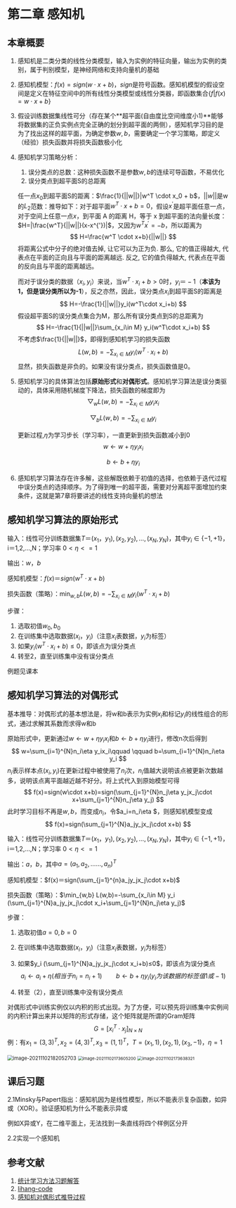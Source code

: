 # 第二章  感知机

## 本章概要

1. 感知机是⼆类分类的线性分类模型，输⼊为实例的特征向量，输出为实例的类别，属于判别模型，是神经网络和支持向量机的基础

2. 感知机模型：$f(x)=sign(w \cdot x + b)$，$sign$​是符号函数。感知机模型的假设空间是定义在特征空间中的所有线性分类模型或线性分类器，即函数集合$\{f|f(x)=w \cdot x + b\}$

3. 假设训练数据集线性可分（存在某个**超平面(自由度比空间维度小1)**能够将数据集的正负实例点完全正确的划分到超平面的两侧），感知机学习目的是为了找出这样的超平面，为确定参数$w,b$，需要确定⼀个学习策略，即定义（经验）损失函数并将损失函数极小化

4. 感知机学习策略分析：

   1. 误分类点的总数：这种损失函数不是参数$w,b$的连续可导函数，不易优化
   2. 误分类点到超平面S的总距离

   任一点$x_0$到超平面S的距离：$\frac{1}{||w||}|w^T \cdot x_0 + b$，$||w||$是w的$L_2$范数：推导如下：对于超平面$w^T \cdot x + b =0$，假设$x^{'}$是超平面任意一点，对于空间上任意一点$x$，到平面 A  的距离 H，等于 x 到超平面的法向量长度：$H=|\frac{w^T}{||w||}(x-x^{'})|$，又因为$w^{T}x^{'}=-b$，所以距离为
   $$
   H=\frac{w^T \cdot x+b}{||w||}
   $$
   将距离公式中分子的绝对值去掉, 让它可以为正为负. 那么, 它的值正得越大, 代表点在平面的正向且与平面的距离越远. 反之, 它的值负得越大, 代表点在平面的反向且与平面的距离越远。

   而对于误分类的数据（$x_i,y_i$）来说，当$w^T·x_i +b>0$时，$y_i ＝-1$（**本该为1，但是误分类所以为-1**），反之亦然，因此，误分类点$x_i$到超平⾯S的距离是
   $$
   H=-\frac{1}{||w||}y_i(w^T\cdot x_i+b)
   $$
   假设超平面S的误分类点集合为M，那么所有误分类点到S的总距离为
   $$
   H=-\frac{1}{||w||}\sum_{x_i\in M} y_i(w^T\cdot x_i+b)
   $$
   不考虑$\frac{1}{||w||}$，即得到感知机学习的损失函数
   $$
   L(w,b)=-\sum_{x_i\in M} y_i(w^T\cdot x_i+b)
   $$
   显然，损失函数是非负的。如果没有误分类点，损失函数值是0。

5. 感知机学习的具体算法包括**原始形式**和**对偶形式**。感知机学习算法是误分类驱动的，具体采用随机梯度下降法，损失函数的梯度即为
   $$
   \bigtriangledown_wL(w,b)=-\sum_{x_i \in M}y_ix_i
   $$

   $$
   \bigtriangledown_bL(w,b)=-\sum_{x_i \in M}y_i
   $$

   更新过程,$\eta$为学习步长（学习率），一直更新到损失函数减小到0
   $$
   w\leftarrow w+\eta y_ix_i
   $$

   $$
   b\leftarrow b+\eta y_i
   $$

6. 感知机学习算法存在许多解，这些解既依赖于初值的选择，也依赖于迭代过程中误分类点的选择顺序。为了得到唯一的超平面，需要对分离超平面增加约束条件，这就是第7章将要讲述的线性支持向量机的想法

## 感知机学习算法的原始形式

输入：线性可分训练数据集$T＝{(x_1 ，y_1 ),(x_2 ,y_2 ),…,(x_N ,y_N )}$，其中$y_i\in\{-1,+1\}$，i＝1,2,…,N；学习率 $0<\eta<=1$

输出：$w，b$

感知机模型：$f(x)＝sign(w^T\cdot x+b)$

损失函数（策略）：$\min_{w,b} L(w,b)=-\sum_{x_i\in M} y_i(w^T\cdot x_i+b)$

步骤：

1. 选取初值$w_0,b_0$
2. 在训练集中选取数据$(x_i ，y_i )$（注意$x_i$表数据，$y_i$为标签）
3. 如果$y_i (w^T \cdot x_i +b)≤0$，即该点为误分类点
4. 转至2，直至训练集中没有误分类点

例题见课本

## 感知机学习算法的对偶形式

基本推导：对偶形式的基本想法是，将w和b表示为实例$x_i$和标记$y_i$的线性组合的形式，通过求解其系数而求得w和b

原始形式中，更新通过$w\leftarrow w+\eta y_ix_i$和$b\leftarrow b+\eta y_i$进行，修改n次后得到
$$
w=\sum_{i=1}^{N}n_i\eta y_ix_i\qquad \qquad b=\sum_{i=1}^{N}n_i\eta y_i
$$
$n_i$表示样本点$(x_i,y_i)$在更新过程中被使用了$n_i$次，$n_i$值越大说明该点被更新次数越多，说明该点离平面越近越不好分。将上式代入到原始模型可得
$$
f(x)=sign(w\cdot x+b)=sign(\sum_{j=1}^{N}n_j\eta y_jx_j\cdot x+\sum_{j=1}^{N}n_j\eta y_j)
$$
此时学习目标不再是$w,b$，而变成$n_i$，令$a_i=n_i\eta $，则感知机模型变成
$$
f(x)=sign(\sum_{j=1}^{N}a_jy_jx_j\cdot x+b)
$$


输入：线性可分训练数据集$T＝{(x_1 ，y_1 ),(x_2 ,y_2 ),…,(x_N ,y_N )}$，其中$y_i\in\{-1,+1\}$，i＝1,2,…,N；学习率 $0<\eta<=1$

输出：$a，b$，其中$a=(a_1,a_2,……,a_n)^T$

感知机模型：$f(x)＝sign(\sum_{j=1}^{n}a_jy_jx_j\cdot x+b)$

损失函数（策略）：$\min_{w,b} L(w,b)=-\sum_{x_i\in M} y_i (\sum_{j=1}^{N}a_jy_jx_j\cdot x_i+\sum_{j=1}^{N}n_j\eta y_j)$

步骤：

1. 选取初值$a=0,b=0$

2. 在训练集中选取数据$(x_i ，y_i )$（注意$x_i$表数据，$y_i$为标签）

3. 如果$y_i (\sum_{j=1}^{N}a_jy_jx_j\cdot x_i+b)≤0$，即该点为误分类点
   $$
   a_i\leftarrow a_i+\eta(相当于n_i=n_i+1)     \qquad b\leftarrow b+\eta y_i(y_i为该数据的标签值1或-1)
   $$
   

4. 转至（2），直至训练集中没有误分类点



对偶形式中训练实例仅以内积的形式出现。为了方便，可以预先将训练集中实例间的内积计算出来并以矩阵的形式存储，这个矩阵就是所谓的Gram矩阵
$$
G=[x_i^T\cdot x_j]_{N\times N}
$$
例：有$x_1=(3,3)^T,x_2=(4,3)^T,x_3=(1,1)^T$，$T=(x_1,1),(x_2,1),(x_3,-1)$，$\eta=1$

<img src="images/%E7%AC%AC%E4%BA%8C%E7%AB%A0%20%20%E6%84%9F%E7%9F%A5%E6%9C%BA/image-20211102182052703.png" alt="image-20211102182052703" style="zoom:80%;" />

<img src="images/%E7%AC%AC%E4%BA%8C%E7%AB%A0%20%20%E6%84%9F%E7%9F%A5%E6%9C%BA/image-20211102173605200.png" alt="image-20211102173605200" style="zoom:67%;" />

<img src="images/%E7%AC%AC%E4%BA%8C%E7%AB%A0%20%20%E6%84%9F%E7%9F%A5%E6%9C%BA/image-20211102173638321.png" alt="image-20211102173638321" style="zoom:67%;" />


## 课后习题

2.1Minsky与Papert指出：感知机因为是线性模型，所以不能表示复杂函数，如异或（XOR）。验证感知机为什么不能表示异或

例如X异或Y，在二维平面上，无法找到一条直线将四个样例区分开

2.2实现一个感知机





## 参考文献

1. [统计学习方法习题解答](https://datawhalechina.github.io/statistical-learning-method-solutions-manual/#/chapter01/chapter01?id=%e4%b9%a0%e9%a2%9812)
2. [lihang-code](https://github.com/fengdu78/lihang-code/blob/master/%E7%AC%AC01%E7%AB%A0%20%E7%BB%9F%E8%AE%A1%E5%AD%A6%E4%B9%A0%E6%96%B9%E6%B3%95%E6%A6%82%E8%AE%BA/1.Introduction_to_statistical_learning_methods.ipynb)
3. [感知机对偶形式推导过程](https://www.cnblogs.com/qiu-hua/p/12755378.html)

